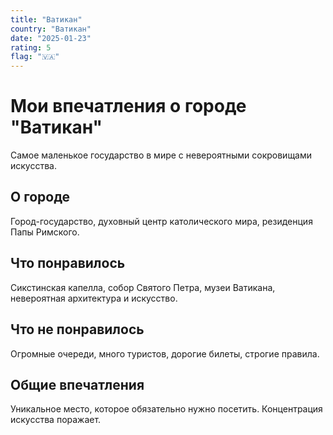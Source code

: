 ```yaml
---
title: "Ватикан"
country: "Ватикан"
date: "2025-01-23"
rating: 5
flag: "🇻🇦"
---
```


# Мои впечатления о городе "Ватикан"

Самое маленькое государство в мире с невероятными сокровищами искусства.

## О городе

Город-государство, духовный центр католического мира, резиденция Папы Римского.

## Что понравилось

Сикстинская капелла, собор Святого Петра, музеи Ватикана, невероятная архитектура и искусство.

## Что не понравилось

Огромные очереди, много туристов, дорогие билеты, строгие правила.

## Общие впечатления

Уникальное место, которое обязательно нужно посетить. Концентрация искусства поражает.
